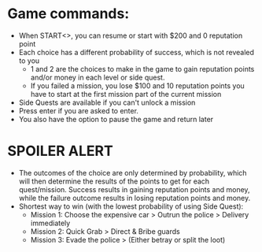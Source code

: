 # Game commands:
- When START<>, you can resume or start with $200 and 0 reputation point
- Each choice has a different probability of success, which is not revealed to you
    - 1 and 2 are the choices to make in the game to gain reputation points and/or money in each level or side quest.
    - If you failed a mission, you lose $100 and 10 reputation points you have to start at the first mission part of the current mission
- Side Quests are available if you can't unlock a mission
- Press enter if you are asked to enter.
- You also have the option to pause the game and return later

# SPOILER ALERT
- The outcomes of the choice are only determined by probability, which will then determine the results of the points to get for each quest/mission. Success results in gaining reputation points and money, while the failure outcome results in losing reputation points and money.
- Shortest way to win (with the lowest probability of using Side Quest): 
    - Mission 1: Choose the expensive car > Outrun the police > Delivery immediately
    - Mission 2: Quick Grab > Direct & Bribe guards
    - Mission 3: Evade the police > (Either betray or split the loot)
